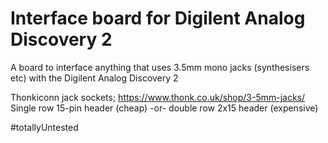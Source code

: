 # Interface board for Digilent Analog Discovery 2

A board to interface anything that uses 3.5mm mono jacks (synthesisers etc) with the Digilent Analog Discovery 2

Thonkiconn jack sockets; https://www.thonk.co.uk/shop/3-5mm-jacks/
Single row 15-pin header (cheap) -or- double row 2x15 header (expensive)

#totallyUntested

